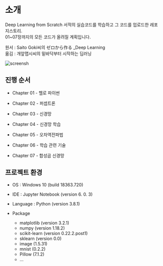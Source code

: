 
# 소개

Deep Learning from Scratch 서적의 실습코드를 학습하고 그 코드를 업로드한 레포지스토리.  
01~07장까지의 모든 코드가 올려질 계획입니다. 

원서 : Saito Goki씨의 ゼロから作る _Deep Learning  
옮김 : 개앞맵시씨의 밑바닥부터 시작하는 딥러닝  

![screensh](https://i.imgur.com/U4j2JYT.jpg)


## 진행 순서 

 + Chapter 01 - 헬로 파이썬

 + Chapter 02 - 퍼셉트론

 + Chapter 03 - 신경망

 + Chapter 04 - 신경망 학습

 + Chapter 05 - 오차역전파법

 + Chapter 06 - 학습 관련 기술

 + Chapter 07 - 합성곱 신경망



## 프로젝트 환경

-   OS : Windows 10 (build 18363.720)

-   IDE : Jupyter Notebook (version 6. 0. 3)
-	Language : Python (version 3.8.1)
-	Package
	-	matplotlib (version 3.2.1)
	-	numpy (version 1.18.2)
	-	scikit-learn (version 0.22.2.post1)
    -   sklearn (version 0.0)
    -   image (1.5.31)
	-	mnist (0.2.2)
	-	Pillow (7.1.2)
	-	...